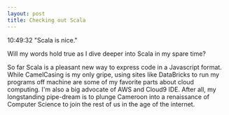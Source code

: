 ```yaml
---
layout: post
title: Checking out Scala
---
```


10:49:32 "Scala is nice."

Will my words hold true as I dive deeper into Scala in my spare time?

So far Scala is a pleasant new way to express code in a Javascript format. While CamelCasing is my only gripe, using sites like DataBricks to run my programs off machine are some of my favorite parts about cloud computing. I'm also a big advocate of AWS and Cloud9 IDE. After all, my longstanding pipe-dream is to plunge Cameroon into a renaissance of Computer Science to join the rest of us in the age of the internet.
